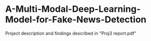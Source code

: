 # A-Multi-Modal-Deep-Learning-Model-for-Fake-News-Detection
Project description and findings described in "Proj3 report.pdf"
